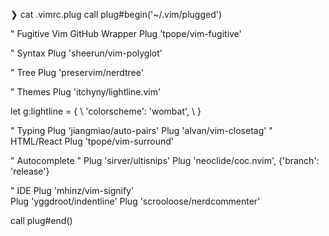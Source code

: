 ❯ cat .vimrc.plug 
call plug#begin('~/.vim/plugged')

  " Fugitive Vim GitHub Wrapper
  Plug 'tpope/vim-fugitive'
 
  " Syntax
  Plug 'sheerun/vim-polyglot'

  " Tree
  Plug 'preservim/nerdtree'

  " Themes
  Plug 'itchyny/lightline.vim'

  let g:lightline = {
   \ 'colorscheme': 'wombat',
   \ }

  " Typing
  Plug 'jiangmiao/auto-pairs'
  Plug 'alvan/vim-closetag' " HTML/React
  Plug 'tpope/vim-surround'

  " Autocomplete
  " Plug 'sirver/ultisnips'
  Plug 'neoclide/coc.nvim', {'branch': 'release'}

  " IDE
  Plug 'mhinz/vim-signify'  
  Plug 'yggdroot/indentline'
  Plug 'scrooloose/nerdcommenter'

call plug#end()